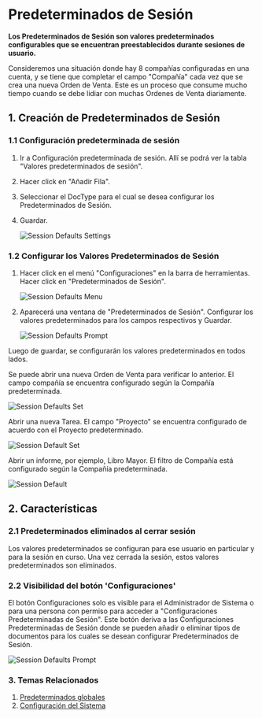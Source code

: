 <!-- add-breadcrumbs -->
# Predeterminados de Sesión

**Los Predeterminados de Sesión son valores predeterminados configurables que se encuentran preestablecidos durante sesiones de usuario.**

Consideremos una situación donde hay 8 compañías configuradas en una cuenta, y se tiene que completar el campo "Compañía" cada vez que se crea una nueva Orden de Venta. Este es un proceso que consume mucho tiempo cuando se debe lidiar con muchas Ordenes de Venta diariamente. 

## 1. Creación de Predeterminados de Sesión

### 1.1 Configuración predeterminada de sesión

1. Ir a Configuración predeterminada de sesión. Allí se podrá ver la tabla "Valores predeterminados de sesión".
2. Hacer click en "Añadir Fila".
3. Seleccionar el DocType para el cual se desea configurar los Predeterminados de Sesión.
4. Guardar.

    <img class="screenshot" alt="Session Defaults Settings" src="{{docs_base_url}}/assets/img/setup/settings/session-defaults-settings.png">

### 1.2 Configurar los Valores Predeterminados de Sesión

1. Hacer click en el menú "Configuraciones" en la barra de herramientas. Hacer click en "Predeterminados de Sesión".

    <img class="screenshot" alt="Session Defaults Menu" src="{{docs_base_url}}/assets/img/setup/settings/session-defaults-menu.png">

2. Aparecerá una ventana de "Predeterminados de Sesión". Configurar los valores predeterminados para los campos respectivos y Guardar.

    <img class="screenshot" alt="Session Defaults Prompt" src="{{docs_base_url}}/assets/img/setup/settings/session-defaults-prompt.png">

Luego de guardar, se configurarán los valores predeterminados en todos lados. 

Se puede abrir una nueva Orden de Venta para verificar lo anterior. El campo compañía se encuentra configurado según la Compañía predeterminada. 

<img class="screenshot" alt="Session Defaults Set" src="{{docs_base_url}}/assets/img/setup/settings/session-defaults-set-1.png">

Abrir una nueva Tarea. El campo "Proyecto" se encuentra configurado de acuerdo con el Proyecto predeterminado. 

<img class="screenshot" alt="Session Default Set" src="{{docs_base_url}}/assets/img/setup/settings/session-defaults-set-2.png">

Abrir un informe, por ejemplo, Libro Mayor. El filtro de Compañía está configurado según la Compañía predeterminada. 

<img class="screenshot" alt="Session Default " src="{{docs_base_url}}/assets/img/setup/settings/session-defaults-set-3.png">

## 2. Características

### 2.1 Predeterminados eliminados al cerrar sesión

Los valores predeterminados se configuran para ese usuario en particular y para la sesión en curso. Una vez cerrada la sesión, estos valores predeterminados son eliminados. 

### 2.2 Visibilidad del botón 'Configuraciones'

El botón Configuraciones solo es visible para el Administrador de Sistema o para una persona con permiso para acceder a "Configuraciones Predeterminadas de Sesión". Este botón deriva a las Configuraciones Predeterminadas de Sesión donde se pueden añadir o eliminar tipos de documentos para los cuales se desean configurar Predeterminados de Sesión. 

<img class="screenshot" alt="Session Defaults Prompt" src="{{docs_base_url}}/assets/img/setup/settings/settings-button.png">

### 3. Temas Relacionados
1. [Predeterminados globales](/docs/user/manual/es/setting-up/settings/global-defaults)
1. [Configuración del Sistema](/docs/user/manual/es/setting-up/settings/system-settings)
